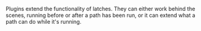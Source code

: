 Plugins extend the functionality of latches. They can either work behind the scenes, running before or after a path has been run, or it can extend what a path can do while it's running.